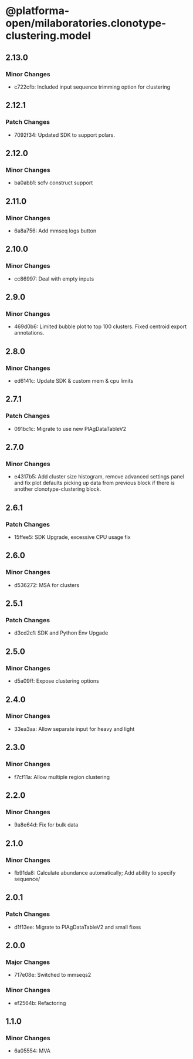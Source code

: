 # @platforma-open/milaboratories.clonotype-clustering.model

## 2.13.0

### Minor Changes

- c722cfb: Included input sequence trimming option for clustering

## 2.12.1

### Patch Changes

- 7092f34: Updated SDK to support polars.

## 2.12.0

### Minor Changes

- ba0abb1: scfv construct support

## 2.11.0

### Minor Changes

- 6a8a756: Add mmseq logs button

## 2.10.0

### Minor Changes

- cc86997: Deal with empty inputs

## 2.9.0

### Minor Changes

- 469d0b6: Limited bubble plot to top 100 clusters. Fixed centroid export annotations.

## 2.8.0

### Minor Changes

- ed6141c: Update SDK & custom mem & cpu limits

## 2.7.1

### Patch Changes

- 091bc1c: Migrate to use new PlAgDataTableV2

## 2.7.0

### Minor Changes

- e4317b5: Add cluster size histogram, remove advanced settings panel and fix plot defaults picking up data from previous block if there is another clonotype-clustering block.

## 2.6.1

### Patch Changes

- 15ffee5: SDK Upgrade, excessive CPU usage fix

## 2.6.0

### Minor Changes

- d536272: MSA for clusters

## 2.5.1

### Patch Changes

- d3cd2c1: SDK and Python Env Upgade

## 2.5.0

### Minor Changes

- d5a09ff: Expose clustering options

## 2.4.0

### Minor Changes

- 33ea3aa: Allow separate input for heavy and light

## 2.3.0

### Minor Changes

- f7cf11a: Allow multiple region clustering

## 2.2.0

### Minor Changes

- 9a8e64d: Fix for bulk data

## 2.1.0

### Minor Changes

- fb91da8: Calculate abundance automatically; Add ability to specify sequence/

## 2.0.1

### Patch Changes

- d1f13ee: Migrate to PlAgDataTableV2 and small fixes

## 2.0.0

### Major Changes

- 717e08e: Switched to mmseqs2

### Minor Changes

- ef2564b: Refactoring

## 1.1.0

### Minor Changes

- 6a05554: MVA

